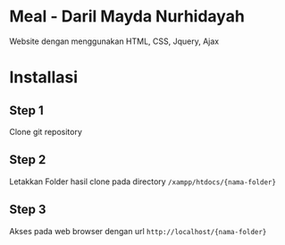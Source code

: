 # Meal - Daril Mayda Nurhidayah
Website dengan menggunakan HTML, CSS, Jquery, Ajax

# Installasi

## Step 1

Clone git repository

## Step 2

Letakkan Folder hasil clone pada directory ```/xampp/htdocs/{nama-folder}```

## Step 3
Akses pada web browser dengan url ```http://localhost/{nama-folder}```

